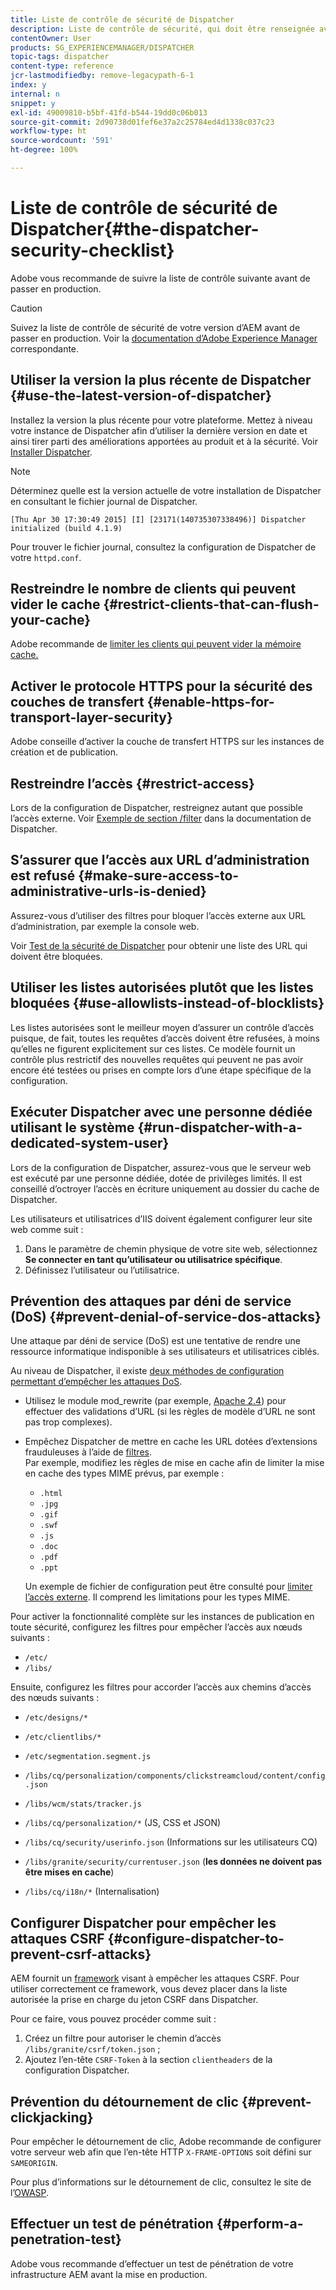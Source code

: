 ```yaml
---
title: Liste de contrôle de sécurité de Dispatcher
description: Liste de contrôle de sécurité, qui doit être renseignée avant la mise en production.
contentOwner: User
products: SG_EXPERIENCEMANAGER/DISPATCHER
topic-tags: dispatcher
content-type: reference
jcr-lastmodifiedby: remove-legacypath-6-1
index: y
internal: n
snippet: y
exl-id: 49009810-b5bf-41fd-b544-19dd0c06b013
source-git-commit: 2d90738d01fef6e37a2c25784ed4d1338c037c23
workflow-type: ht
source-wordcount: '591'
ht-degree: 100%

---
```


# Liste de contrôle de sécurité de Dispatcher{#the-dispatcher-security-checklist}

<!-- 

Comment Type: remark
Last Modified By: unknown unknown (ims-author-00AF43764F54BE740A490D44@AdobeID)
Last Modified Date: 2015-06-05T05:14:35.365-0400

<p>Food for thought listed on <a href="https://jira.corp.adobe.com/browse/DOC-5649">DOC-5649</a>. To be considered while proof-reading.</p> 
<p> </p>

 -->

Adobe vous recommande de suivre la liste de contrôle suivante avant de passer en production.

>[!CAUTION]
>
>Suivez la liste de contrôle de sécurité de votre version d’AEM avant de passer en production. Voir la [documentation d’Adobe Experience Manager](https://experienceleague.adobe.com/fr/docs/experience-manager-65/content/security/security-checklist) correspondante.

## Utiliser la version la plus récente de Dispatcher {#use-the-latest-version-of-dispatcher}

Installez la version la plus récente pour votre plateforme. Mettez à niveau votre instance de Dispatcher afin d’utiliser la dernière version en date et ainsi tirer parti des améliorations apportées au produit et à la sécurité. Voir [Installer Dispatcher](dispatcher-install.md).

>[!NOTE]
>
>Déterminez quelle est la version actuelle de votre installation de Dispatcher en consultant le fichier journal de Dispatcher.
>
>`[Thu Apr 30 17:30:49 2015] [I] [23171(140735307338496)] Dispatcher initialized (build 4.1.9)`
>
>Pour trouver le fichier journal, consultez la configuration de Dispatcher de votre `httpd.conf`.

## Restreindre le nombre de clients qui peuvent vider le cache {#restrict-clients-that-can-flush-your-cache}

Adobe recommande de [limiter les clients qui peuvent vider la mémoire cache.](dispatcher-configuration.md#limiting-the-clients-that-can-flush-the-cache)

## Activer le protocole HTTPS pour la sécurité des couches de transfert {#enable-https-for-transport-layer-security}

Adobe conseille d’activer la couche de transfert HTTPS sur les instances de création et de publication.

<!-- 

Comment Type: remark
Last Modified By: unknown unknown (ims-author-00AF43764F54BE740A490D44@AdobeID)
Last Modified Date: 2015-06-26T04:41:28.841-0400

<p>Recommended to have SSL termination, front end SSL.</p> 
<p>Question is do we want to have SSL communication between dispatcher and AEM instances (publish and/or author).</p> 
<p>We might want to have two items:</p> 
<ul> 
 <li>MUST HTTPS clients -&gt; dispatcher / load balancer</li> 
 <li>NICE load balancer -&gt; dispatcher<br /> </li> 
 <li>NICE dispatcher -&gt; instances if sensitive information such as credit cards / or infrastructure requirements such as DMZ</li> 
</ul>

 -->

## Restreindre l’accès {#restrict-access}

Lors de la configuration de Dispatcher, restreignez autant que possible l’accès externe. Voir [Exemple de section /filter](dispatcher-configuration.md#main-pars_184_1_title) dans la documentation de Dispatcher.

## S’assurer que l’accès aux URL d’administration est refusé  {#make-sure-access-to-administrative-urls-is-denied}

Assurez-vous d’utiliser des filtres pour bloquer l’accès externe aux URL d’administration, par exemple la console web.

Voir [Test de la sécurité de Dispatcher](dispatcher-configuration.md#testing-dispatcher-security) pour obtenir une liste des URL qui doivent être bloquées.

## Utiliser les listes autorisées plutôt que les listes bloquées {#use-allowlists-instead-of-blocklists}

Les listes autorisées sont le meilleur moyen d’assurer un contrôle d’accès puisque, de fait, toutes les requêtes d’accès doivent être refusées, à moins qu’elles ne figurent explicitement sur ces listes. Ce modèle fournit un contrôle plus restrictif des nouvelles requêtes qui peuvent ne pas avoir encore été testées ou prises en compte lors d’une étape spécifique de la configuration.

## Exécuter Dispatcher avec une personne dédiée utilisant le système {#run-dispatcher-with-a-dedicated-system-user}

Lors de la configuration de Dispatcher, assurez-vous que le serveur web est exécuté par une personne dédiée, dotée de privilèges limités. Il est conseillé d’octroyer l’accès en écriture uniquement au dossier du cache de Dispatcher.

Les utilisateurs et utilisatrices d’IIS doivent également configurer leur site web comme suit :

1. Dans le paramètre de chemin physique de votre site web, sélectionnez **Se connecter en tant qu’utilisateur ou utilisatrice spécifique**.
1. Définissez l’utilisateur ou l’utilisatrice.

## Prévention des attaques par déni de service (DoS)  {#prevent-denial-of-service-dos-attacks}

Une attaque par déni de service (DoS) est une tentative de rendre une ressource informatique indisponible à ses utilisateurs et utilisatrices ciblés.

Au niveau de Dispatcher, il existe [deux méthodes de configuration permettant d’empêcher les attaques DoS](https://experienceleaguecommunities.adobe.com/t5/adobe-experience-manager/configure-aem-dispatcher-to-prevent-dos-attacks-aem-community/m-p/447780).

* Utilisez le module mod_rewrite (par exemple, [Apache 2.4](https://httpd.apache.org/docs/2.4/mod/mod_rewrite.html)) pour effectuer des validations d’URL (si les règles de modèle d’URL ne sont pas trop complexes).

* Empêchez Dispatcher de mettre en cache les URL dotées d’extensions frauduleuses à l’aide de [filtres](dispatcher-configuration.md#configuring-access-to-conten-tfilter).\
   Par exemple, modifiez les règles de mise en cache afin de limiter la mise en cache des types MIME prévus, par exemple :

   * `.html`
   * `.jpg`
   * `.gif`
   * `.swf`
   * `.js`
   * `.doc`
   * `.pdf`
   * `.ppt`

  Un exemple de fichier de configuration peut être consulté pour [limiter l’accès externe](#restrict-access). Il comprend les limitations pour les types MIME.

Pour activer la fonctionnalité complète sur les instances de publication en toute sécurité, configurez les filtres pour empêcher l’accès aux nœuds suivants :

* `/etc/`
* `/libs/`

Ensuite, configurez les filtres pour accorder l’accès aux chemins d’accès des nœuds suivants :

* `/etc/designs/*`
* `/etc/clientlibs/*`
* `/etc/segmentation.segment.js`
* `/libs/cq/personalization/components/clickstreamcloud/content/config.json`
* `/libs/wcm/stats/tracker.js`
* `/libs/cq/personalization/*` (JS, CSS et JSON)
* `/libs/cq/security/userinfo.json` (Informations sur les utilisateurs CQ)
* `/libs/granite/security/currentuser.json` (**les données ne doivent pas être mises en cache**)

* `/libs/cq/i18n/*` (Internalisation)

<!-- 

Comment Type: remark
Last Modified By: unknown unknown (ims-author-00AF43764F54BE740A490D44@AdobeID)
Last Modified Date: 2015-06-26T04:38:17.016-0400

<p>We need to highlight whether a path applies to all versions or specific ones.<br /> </p>

 -->

## Configurer Dispatcher pour empêcher les attaques CSRF {#configure-dispatcher-to-prevent-csrf-attacks}

AEM fournit un [framework](https://experienceleague.adobe.com/fr/docs/experience-manager-release-information/aem-release-updates/previous-updates/aem-previous-versions#verification-steps) visant à empêcher les attaques CSRF. Pour utiliser correctement ce framework, vous devez placer dans la liste autorisée la prise en charge du jeton CSRF dans Dispatcher.
<!-- OLD URL ABOVE USED TO BE https://helpx.adobe.com/experience-manager/6-3/sites/administering/using/security-checklist.html#verification-steps -->
Pour ce faire, vous pouvez procéder comme suit :

1. Créez un filtre pour autoriser le chemin d’accès `/libs/granite/csrf/token.json` ;
1. Ajoutez l’en-tête `CSRF-Token` à la section `clientheaders` de la configuration Dispatcher.

## Prévention du détournement de clic {#prevent-clickjacking}

Pour empêcher le détournement de clic, Adobe recommande de configurer votre serveur web afin que l’en-tête HTTP `X-FRAME-OPTIONS` soit défini sur `SAMEORIGIN`.

Pour plus d’informations sur le détournement de clic, consultez le site de l’[OWASP](https://owasp.org/www-community/attacks/Clickjacking).

## Effectuer un test de pénétration {#perform-a-penetration-test}

Adobe vous recommande d’effectuer un test de pénétration de votre infrastructure AEM avant la mise en production.
